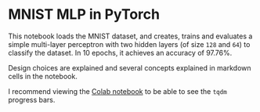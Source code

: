 # MNIST MLP in PyTorch

This notebook loads the MNIST dataset, and creates, trains and evaluates a simple multi-layer perceptron with two hidden layers (of size `128` and `64`) to classify the dataset. In 10 epochs, it achieves an accuracy of 97.76%.

Design choices are explained and several concepts explained in markdown cells in the notebook. 

I recommend viewing the [Colab notebook](https://colab.research.google.com/drive/1UVJfi_3h0Dk-SZlT5qkRvO_jk7qEaZwZ) to be able to see the `tqdm` progress bars.
